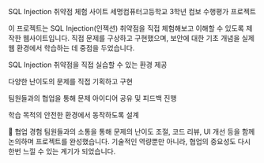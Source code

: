 SQL Injection 취약점 체험 사이트
세명컴퓨터고등학교 3학년 컴보 수행평가 프로젝트

이 프로젝트는 SQL Injection(인젝션) 취약점을 직접 체험해보고 이해할 수 있도록 제작한 웹사이트입니다. 직접 문제를 구상하고 구현했으며, 보안에 대한 기초 개념을 실제 웹 환경에서 학습하는 데 중점을 두었습니다.

SQL Injection 취약점을 직접 실습할 수 있는 환경 제공

다양한 난이도의 문제를 직접 기획하고 구현

팀원들과의 협업을 통해 문제 아이디어 공유 및 피드백 진행

학습 목적의 안전한 환경에서 동작하도록 설계

💬 협업 경험
팀원들과의 소통을 통해 문제의 난이도 조절, 코드 리뷰, UI 개선 등을 함께 논의하며 프로젝트를 완성했습니다. 기술적인 역량뿐만 아니라, 협업의 중요성도 다시 한번 느낄 수 있는 계기가 되었습니다.

